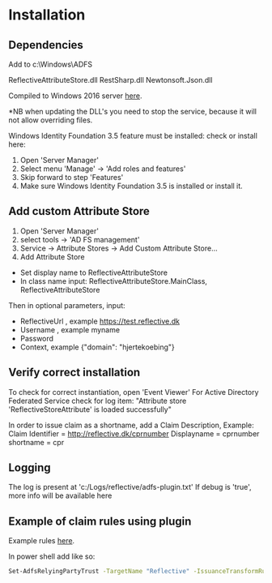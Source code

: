 # Installation

## Dependencies

Add to c:\Windows\ADFS

ReflectiveAttributeStore.dll
RestSharp.dll
Newtonsoft.Json.dll

Compiled to Windows 2016 server [here](ReflectiveAttributeStore/bin/Release).

*NB when updating the DLL's you need to stop the service, because it will not allow overriding files.

Windows Identity Foundation 3.5 feature must be installed:
check or install here:
1. Open 'Server Manager'
2. Select menu 'Manage' -> 'Add roles and features'
3. Skip forward to step 'Features'
4. Make sure Windows Identity Foundation 3.5 is installed or install it.

## Add custom Attribute Store

1. Open 'Server Manager'
2. select tools -> 'AD FS management'
3. Service -> Attribute Stores -> Add Custom Attribute Store...
4. Add Attribute Store

* Set display name to ReflectiveAttributeStore
* In class name input: ReflectiveAttributeStore.MainClass, ReflectiveAttributeStore

Then in optional parameters, input:
* ReflectiveUrl , example https://test.reflective.dk
* Username , example myname
* Password
* Context, example {"domain": "hjertekoebing"}

## Verify correct installation
To check for correct instantiation, open 'Event Viewer'
For Active Directory Federated Service check for log item: "Attribute store 'ReflectiveStoreAttribute' is loaded successfully"

In order to issue claim as a shortname, add a Claim Description,
Example:
Claim Identifier = http://reflective.dk/cprnumber
Displayname = cprnumber
shortname = cpr

## Logging
The log is present at 'c:/Logs/reflective/adfs-plugin.txt'
If debug is 'true', more info will be available here

## Example of claim rules using plugin
Example rules [here](example).

In power shell add like so:
```sh
Set-AdfsRelyingPartyTrust -TargetName "Reflective" -IssuanceTransformRulesFile ./<name of file>.txt
```
